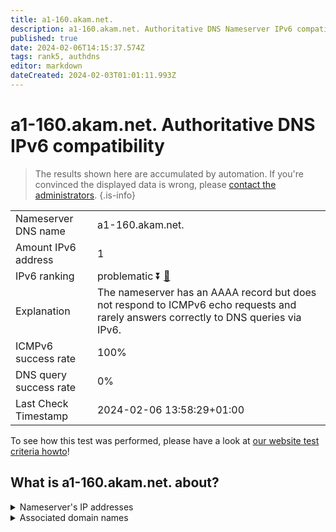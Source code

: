 ```yaml
---
title: a1-160.akam.net.
description: a1-160.akam.net. Authoritative DNS Nameserver IPv6 compatibility
published: true
date: 2024-02-06T14:15:37.574Z
tags: rank5, authdns
editor: markdown
dateCreated: 2024-02-03T01:01:11.993Z
---
```


# a1-160.akam.net. Authoritative DNS IPv6 compatibility

> The results shown here are accumulated by automation. If you're convinced the displayed data is wrong, please [contact the administrators](/howto/chat). 
{.is-info}




|   |   |
| - | - |
| Nameserver DNS name | a1-160.akam.net.
| Amount IPv6 address | 1
| IPv6 ranking | problematic :arrow_double_down: [🔗](/howto/ranking) |
| Explanation | The nameserver has an AAAA record but does not respond to ICMPv6 echo requests and rarely answers correctly to DNS queries via IPv6. |
| ICMPv6 success rate | 100%|
| DNS query success rate | 0% |
| Last Check Timestamp | 2024-02-06 13:58:29+01:00 |

To see how this test was performed, please have a look at [our website test criteria howto](/howto/testcriteria/authdns)!


## What is a1-160.akam.net. about?




<details>
<summary>Nameserver's IP addresses</summary>

2600:1401:2::a0

</details>



<details>
<summary>Associated domain names</summary>

www.mysql.com

www.oracle.com

</details>
